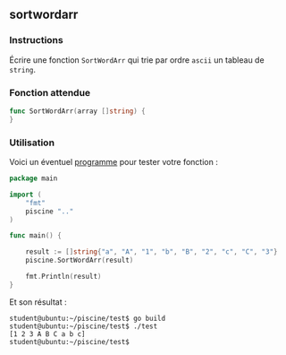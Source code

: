## sortwordarr

### Instructions

Écrire une fonction `SortWordArr` qui trie par ordre `ascii` un tableau de `string`.

### Fonction attendue

```go
func SortWordArr(array []string) {
}
```

### Utilisation

Voici un éventuel [programme](TODO-LINK) pour tester votre fonction :

```go
package main

import (
	"fmt"
	piscine ".."
)

func main() {

	result := []string{"a", "A", "1", "b", "B", "2", "c", "C", "3"}
	piscine.SortWordArr(result)

	fmt.Println(result)
}
```

Et son résultat :

```console
student@ubuntu:~/piscine/test$ go build
student@ubuntu:~/piscine/test$ ./test
[1 2 3 A B C a b c]
student@ubuntu:~/piscine/test$
```
